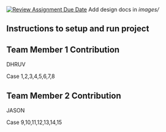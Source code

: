 [![Review Assignment Due Date](https://classroom.github.com/assets/deadline-readme-button-24ddc0f5d75046c5622901739e7c5dd533143b0c8e959d652212380cedb1ea36.svg)](https://classroom.github.com/a/tRxoBzS5)
Add design docs in *images/*

## Instructions to setup and run project

## Team Member 1 Contribution
DHRUV

Case 1,2,3,4,5,6,7,8
## Team Member 2 Contribution
JASON

Case 9,10,11,12,13,14,15
